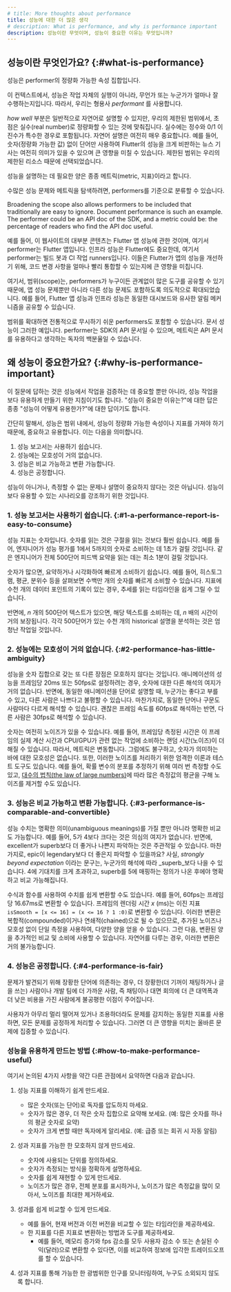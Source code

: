 ```yaml
---
# title: More thoughts about performance
title: 성능에 대한 더 많은 생각
# description: What is performance, and why is performance important
description: 성능이란 무엇이며, 성능이 중요한 이유는 무엇입니까?
---
```


## 성능이란 무엇인가요? {:#what-is-performance}

성능은 performer의 정량화 가능한 속성 집합입니다.

이 컨텍스트에서, 성능은 작업 자체의 실행이 아니라, 무언가 또는 누군가가 얼마나 잘 수행하는지입니다. 
따라서, 우리는 형용사 _performant_ 를 사용합니다.

_how well_ 부분은 일반적으로 자연어로 설명할 수 있지만, 
우리의 제한된 범위에서, 초점은 실수(real number)로 정량화할 수 있는 것에 맞춰집니다. 
실수에는 정수와 0/1 이진수가 특수한 경우로 포함됩니다. 
자연어 설명은 여전히 ​​매우 중요합니다. 
예를 들어, 숫자(정량화 가능한 값) 없이 단어만 사용하여 Flutter의 성능을 크게 비판하는 뉴스 기사는 여전히 의미가 있을 수 있으며 큰 영향을 미칠 수 있습니다. 
제한된 범위는 우리의 제한된 리소스 때문에 선택되었습니다.

성능을 설명하는 데 필요한 양은 종종 메트릭(metric, 지표)이라고 합니다.

수많은 성능 문제와 메트릭을 탐색하려면, performers를 기준으로 분류할 수 있습니다.

Broadening the scope also allows performers to be included that traditionally are easy to ignore. Document performance is such an example. The performer could be an API doc of the SDK, and a metric could be: the percentage of readers who find the API doc useful.

예를 들어, 이 웹사이트의 대부분 콘텐츠는 Flutter 앱 성능에 관한 것이며, 여기서 performer는 Flutter 앱입니다. 
인프라 성능은 Flutter에도 중요한데, 여기서 performer는 빌드 봇과 CI 작업 runners입니다. 
이들은 Flutter가 앱의 성능을 개선하기 위해, 코드 변경 사항을 얼마나 빨리 통합할 수 있는지에 큰 영향을 미칩니다.

여기서, 범위(scope)는, performers가 누구이든 관계없이 많은 도구를 공유할 수 있기 때문에, 
앱 성능 문제뿐만 아니라 다른 성능 문제도 포함하도록 의도적으로 확대되었습니다. 
예를 들어, Flutter 앱 성능과 인프라 성능은 동일한 대시보드와 유사한 알림 메커니즘을 공유할 수 있습니다.

범위를 확대하면 전통적으로 무시하기 쉬운 performers도 포함할 수 있습니다. 
문서 성능이 그러한 예입니다. 
performer는 SDK의 API 문서일 수 있으며, 메트릭은 API 문서를 유용하다고 생각하는 독자의 백분율일 수 있습니다.

## 왜 성능이 중요한가요? {:#why-is-performance-important}

이 질문에 답하는 것은 성능에서 작업을 검증하는 데 중요할 뿐만 아니라, 
성능 작업을 보다 유용하게 만들기 위한 지침이기도 합니다. 
"성능이 중요한 이유는?"에 대한 답은 종종 "성능이 어떻게 유용한가?"에 대한 답이기도 합니다.

간단히 말해서, 성능은 범위 내에서, 성능이 정량화 가능한 속성이나 지표를 가져야 하기 때문에, 중요하고 유용합니다. 이는 다음을 의미합니다.
1. 성능 보고서는 사용하기 쉽습니다.
2. 성능에는 모호성이 거의 없습니다.
3. 성능은 비교 가능하고 변환 가능합니다.
4. 성능은 공정합니다.

성능이 아니거나, 측정할 수 없는 문제나 설명이 중요하지 않다는 것은 아닙니다. 
성능이 보다 유용할 수 있는 시나리오를 강조하기 위한 것입니다.

### 1. 성능 보고서는 사용하기 쉽습니다. {:#1-a-performance-report-is-easy-to-consume}

성능 지표는 숫자입니다. 숫자를 읽는 것은 구절을 읽는 것보다 훨씬 쉽습니다. 
예를 들어, 엔지니어가 성능 평가를 1에서 5까지의 숫자로 소비하는 데 1초가 걸릴 것입니다. 
같은 엔지니어가 전체 500단어 피드백 요약을 읽는 데는 최소 1분이 걸릴 것입니다.

숫자가 많으면, 요약하거나 시각화하여 빠르게 소비하기 쉽습니다. 
예를 들어, 히스토그램, 평균, 분위수 등을 살펴보면 수백만 개의 숫자를 빠르게 소비할 수 있습니다. 
지표에 수천 개의 데이터 포인트의 기록이 있는 경우, 추세를 읽는 타임라인을 쉽게 그릴 수 있습니다.

반면에, _n_ 개의 500단어 텍스트가 있으면, 해당 텍스트를 소비하는 데, _n_ 배의 시간이 거의 보장됩니다. 
각각 500단어가 있는 수천 개의 historical 설명을 분석하는 것은 엄청난 작업일 것입니다.

### 2. 성능에는 모호성이 거의 없습니다. {:#2-performance-has-little-ambiguity}

성능을 숫자 집합으로 갖는 또 다른 장점은 모호하지 않다는 것입니다. 
애니메이션의 성능을 프레임당 20ms 또는 50fps로 설정하려는 경우, 숫자에 대한 다른 해석의 여지가 거의 없습니다. 
반면에, 동일한 애니메이션을 단어로 설명할 때, 누군가는 좋다고 부를 수 있고, 다른 사람은 나쁘다고 불평할 수 있습니다. 
마찬가지로, 동일한 단어나 구문도 사람마다 다르게 해석할 수 있습니다. 
괜찮은 프레임 속도를 60fps로 해석하는 반면, 다른 사람은 30fps로 해석할 수 있습니다.

숫자는 여전히 노이즈가 있을 수 있습니다. 
예를 들어, 프레임당 측정된 시간은 이 프레임의 실제 계산 시간과 CPU/GPU가 관련 없는 작업에 소비하는 랜덤 시간(노이즈)이 더해질 수 있습니다. 
따라서, 메트릭은 변동합니다. 그럼에도 불구하고, 숫자가 의미하는 바에 대한 모호성은 없습니다. 
또한, 이러한 노이즈를 처리하기 위한 엄격한 이론과 테스트 도구도 있습니다. 
예를 들어, 확률 변수의 분포를 추정하기 위해 여러 번 측정할 수도 있고, 
[대수의 법칙(the law of large numbers)][1]에 따라 많은 측정값의 평균을 구해 노이즈를 제거할 수도 있습니다.

### 3. 성능은 비교 가능하고 변환 가능합니다. {:#3-performance-is-comparable-and-convertible}

성능 수치는 명확한 의미(unambiguous meanings)를 가질 뿐만 아니라 명확한 비교도 가능합니다. 
예를 들어, 5가 4보다 크다는 것은 의심의 여지가 없습니다. 
반면에, excellent가 superb보다 더 좋거나 나쁜지 파악하는 것은 주관적일 수 있습니다. 
마찬가지로, epic이 legendary보다 더 좋은지 파악할 수 있을까요? 
사실, _strongly beyond expectation_ 이라는 문구는, 
누군가의 해석에 따라 _superb_보다 나을 수 있습니다. 
4에 기대치를 크게 초과하고, superb를 5에 매핑하는 정의가 나온 후에야 명확하고 비교 가능해집니다.

수식과 함수를 사용하여 수치를 쉽게 변환할 수도 있습니다. 
예를 들어, 60fps는 프레임당 16.67ms로 변환할 수 있습니다. 
프레임의 렌더링 시간 _x_ (ms)는 이진 지표 `isSmooth = [x <= 16] = (x <= 16 ? 1 :0)`로 변환할 수 있습니다. 
이러한 변환은 복합적(compounded)이거나 연쇄적(chained)으로 될 수 있으므로, 추가된 노이즈나 모호성 없이 단일 측정을 사용하여, 다양한 양을 얻을 수 있습니다. 
그런 다음, 변환된 양을 추가적인 비교 및 ​​소비에 사용할 수 있습니다. 
자연어를 다루는 경우, 이러한 변환은 거의 불가능합니다.

### 4. 성능은 공정합니다. {:#4-performance-is-fair}

문제가 발견되기 위해 장황한 단어에 의존하는 경우, 
더 장황한(더 기꺼이 채팅하거나 글을 쓰는) 사람이나 개발 팀에 더 가까운 사람, 
즉 채팅이나 대면 회의에 더 큰 대역폭과 더 낮은 비용을 가진 사람에게 불공평한 이점이 주어집니다.

사용자가 아무리 멀리 떨어져 있거나 조용하더라도 문제를 감지하는 동일한 지표를 사용하면, 
모든 문제를 공정하게 처리할 수 있습니다. 
그러면 더 큰 영향을 미치는 올바른 문제에 집중할 수 있습니다.

### 성능을 유용하게 만드는 방법 {:#how-to-make-performance-useful}

여기서 논의된 4가지 사항을 약간 다른 관점에서 요약하면 다음과 같습니다.

1. 성능 지표를 이해하기 쉽게 만드세요. 
   * 많은 숫자(또는 단어)로 독자를 압도하지 마세요. 
   * 숫자가 많은 경우, 더 작은 숫자 집합으로 요약해 보세요.
     (예: 많은 숫자를 하나의 평균 숫자로 요약)
   * 숫자가 크게 변할 때만 독자에게 알리세요. 
     (예: 급증 또는 회귀 시 자동 알림)

1. 성과 지표를 가능한 한 모호하지 않게 만드세요. 
   * 숫자에 사용되는 단위를 정의하세요. 
   * 숫자가 측정되는 방식을 정확하게 설명하세요. 
   * 숫자를 쉽게 재현할 수 있게 만드세요. 
   * 노이즈가 많은 경우, 전체 분포를 표시하거나, 노이즈가 많은 측정값을 많이 모아서, 노이즈를 최대한 제거하세요.

2. 성과를 쉽게 비교할 수 있게 만드세요. 
      * 예를 들어, 현재 버전과 이전 버전을 비교할 수 있는 타임라인을 제공하세요. 
   * 한 지표를 다른 지표로 변환하는 방법과 도구를 제공하세요. 
     * 예를 들어, 메모리 증가와 fps 감소를 모두 사용자 감소 수 또는 손실된 수익(달러)으로 변환할 수 있다면, 
       이를 비교하여 정보에 입각한 트레이드오프를 할 수 있습니다.

3. 성과 지표를 통해 가능한 한 광범위한 인구를 모니터링하여, 누구도 소외되지 않도록 합니다.

[1]: https://en.wikipedia.org/wiki/Law_of_large_numbers
